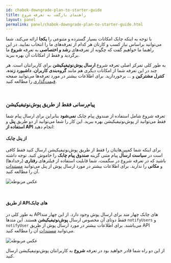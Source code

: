 ```yaml
---
id: chabok-downgrade-plan-to-starter-guide
title: راهنمای بازگشت به تعرفه شروع 
layout: panel
permalink: panel/chabok-downgrade-plan-to-starter-guide.html
---
```


با توجه به اینکه چابک امکانات بسیار گسترده و متنوعی را **یکجا** ارائه می‌کند، شما می‌توانید براساس نیاز کسب و کارتان هر کدام از تعرفه‌های ما را انتخاب نمایید. در این راهنما ما خواهیم گفت که چگونه از تعرفه‌های **رشد و اختصاصی** به تعرفه **شروع** ما برگردید و فقط از امکانات آن بهره ببرید.

 به طور کلی تمرکز اصلی تعرفه شروع **ارسال پوش‌نوتیفیکیشن** برای کاربرانتان است. هر چند در این تعرفه شما از امکانات دیگری هم مانند **گروه‌بندی کاربران**،‌ **داشبورد زنده**، **کنترل مشترکین** و ... برخوردارید. برای اطلاعات بیشتر در مورد تعرفه‌ها می‌توانید صفحه [قیمت‌گذاری](https://chabokpush.com/pricing.html) را مطالعه کنید.

<Br>

### پیام‌رسانی فقط از طریق پوش‌نوتیفیکیشن

تعرفه شروع شامل استفاده از صندوق پیام چابک **نمی‌شود** بنابراین برای ارسال پیام شما فقط می‌توانید از پوش‌نوتیفیکیشن بهره ببرید. این کار را شما می‌توانید از دو طریق **پنل** و **استفاده از API** انجام دهید:

#### از پنل چابک 

برای اینکه شما کمپین‌هایتان را فقط از طریق پوش‌نوتیفیکیشن ارسال کنید فقط کافی است در **سیاست ارسال** پیام متنی گزینه **صندوق پیام چابک** را خاموش کنید. توجه داشته باشید که در تعرفه شروع در سگمنت، شما قابلیت استفاده از فیلترهای **رفتاری** (رخدادها) و **مکانی** را ندارید. برای اطلاعات بیشتر در مورد ارسال پوش از پنل می‌توانید [مستندات](/panel/send.html#ارسال-پیام-متنی) آن را مطالعه کنید.

![عکس مربوطه](http://uupload.ir/files/gu9v_onlypush.png)

<Br>

#### از طریق API‌های چابک

به طور کلی در API‌های چابک چهار متد برای ارسال پوش وجود دارد. از این چهار متد فقط دوتای آن مخصوص ارسال **پوش‌نوتیفیکیشن** هستند. این متدها `notifyUsers` و `notifyUser` می‌باشند. برای اطلاعات بیشتر در مورد ارسال پوش از طریق API می‌توانید [مستندات](/rest-api/send-push-notification.html) آن را مطالعه کنید.

![عکس مربوطه](http://uupload.ir/files/ir85_apipush.png)

از این دو راه شما قادر خواهید بود در تعرفه **شروع** به کاربرانتان پوش‌نوتیفیکیشن ارسال کنید. 
